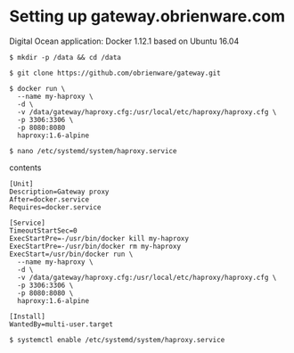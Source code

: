 Setting up gateway.obrienware.com
===
Digital Ocean application: Docker 1.12.1 based on Ubuntu 16.04 

```
$ mkdir -p /data && cd /data
```

```
$ git clone https://github.com/obrienware/gateway.git
```

```
$ docker run \
  --name my-haproxy \
  -d \
  -v /data/gateway/haproxy.cfg:/usr/local/etc/haproxy/haproxy.cfg \
  -p 3306:3306 \
  -p 8080:8080
  haproxy:1.6-alpine
```

```
$ nano /etc/systemd/system/haproxy.service
```
contents
```
[Unit]
Description=Gateway proxy
After=docker.service
Requires=docker.service

[Service]
TimeoutStartSec=0
ExecStartPre=-/usr/bin/docker kill my-haproxy
ExecStartPre=-/usr/bin/docker rm my-haproxy
ExecStart=/usr/bin/docker run \
  --name my-haproxy \
  -d \
  -v /data/gateway/haproxy.cfg:/usr/local/etc/haproxy/haproxy.cfg \
  -p 3306:3306 \
  -p 8080:8080 \
  haproxy:1.6-alpine

[Install]
WantedBy=multi-user.target
```

```
$ systemctl enable /etc/systemd/system/haproxy.service
```
